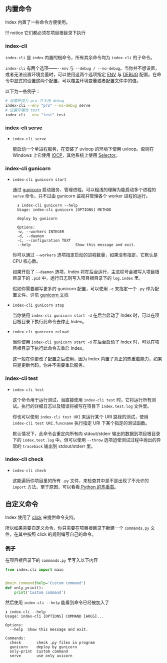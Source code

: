 ## 内置命令

Index 内置了一些命令方便使用。

!!! notice
    它们都必须在项目根目录下执行

### index-cli

`index-cli` 是 `index` 内置的根命令，所有其余命令均为 `index-cli` 的子命令。

`index-cli` 有两个选项——`--env` 与 `--debug / --no-debug`。当你并不想设置，或者无法设置环境变量时，可以使用这两个选项指定 [ENV](/config/#env) 与 [DEBUG](/config/#debug) 配置。在命令中显式的设置这两个配置，可以覆盖环境变量或者配置文件中的值。

以下为一些例子：

```bash
# 设置环境为 pro 并关闭 debug
index-cli --env "pro" --no-debug serve
# 设置环境为 test
index-cli --env "test" test
```

### index-cli serve

* `index-cli serve`

    能启动一个单进程服务，在安装了 uvloop 的环境下使用 uvloop。否则在 Windows 上它使用 [IOCP](https://docs.python.org/3/library/asyncio-policy.html#asyncio.WindowsProactorEventLoopPolicy)，其他系统上使用 [Selector](https://docs.python.org/3/library/asyncio-policy.html#asyncio.DefaultEventLoopPolicy)。

### index-cli gunicorn

* `index-cli gunicorn start`

    通过 [gunicorn](https://gunicorn.org/) 启动服务、管理进程。可以粗浅的理解为能启动多个进程的 `serve` 命令，只不过由 gunicorn 监视并管理各个 worker 进程的运行。

        ❯ index-cli gunicorn --help
        Usage: index-cli gunicorn [OPTIONS] METHOD

        deploy by gunicorn

        Options:
        -w, --workers INTEGER
        -d, --daemon
        -c, --configuration TEXT
        --help                    Show this message and exit.

    你可以通过 `--workers` 选项指定启动的进程数量，如果没有指定，它默认是 CPU 核心数。

    如果开启了 `--daemon` 选项，Index 将在后台运行，主进程号会被写入项目根目录下的 `.pid` 中，运行日志则写入项目根目录下的 `log.index` 里。

    假如你需要编写更多的 gunicorn 配置，可以使用 `-c` 来指定一个 `.py` 作为配置文件。详见 [gunicorn 文档](http://docs.gunicorn.org/en/latest/configure.html#configuration-file)

* `index-cli gunicorn stop`

    当你使用 `index-cli gunicorn start -d` 在后台启动了 Index 时，可以在项目根目录下执行此命令去停止 Index。

* `index-cli gunicorn reload`

    当你使用 `index-cli gunicorn start -d` 在后台启动了 Index 时，可以在项目根目录下执行此命令去重启 Index。

    这一般在你更改了配置之后使用，因为 Index 内置了真正的热重载能力，如果只是更新代码，你并不需要重启服务。

### index-cli test

* `index-cli test`

    这个命令用于运行测试，当直接使用 `index-cli test` 时，它将运行所有测试。执行的详细日志以及错误将被写在项目下 `index.test.log` 文件里。

    你也可以使用 `index-cli test URI` 来运行某个 URI 路径的测试，使用 `index-cli test URI.funcname` 执行指定 URI 下某个指定的测试函数。

    默认情况下，此命令会重定向所有向 stdout/stderr 输出的数据到项目根目录下的 `index.test.log` 中。但可以使用 `--throw` 选项迫使测试过程中抛出的异常的 `traceback` 输出到 stdout/stderr 里。

### index-cli check

* `index-cli check`

    这能遍历你项目里的所有 `.py` 文件，来检查其中是不是出现了不允许的 `import` 方法。至于原因，可以看看[ Python 的热重载](https://abersheeran.com/articles/Python-Reload/)。

## 自定义命令

Index 使用了 [click](https://palletsprojects.com/p/click/) 来提供命令支持。

所以如果需要自定义命令，你只需要在项目根目录下新建一个 `commands.py` 文件，在其中按照 click 的规则编写自己的命令。

### 例子

在项目根目录下的 `commands.py` 里写入以下内容

```python
from index.cli import main


@main.command(help='Custom command')
def only_print():
    print('Custom command')
```

然后使用 `index-cli --help` 能看到命令已经被加入了

```
❯ index-cli --help
Usage: index-cli [OPTIONS] COMMAND [ARGS]...

Options:
  --help  Show this message and exit.

Commands:
  check       check .py files in program
  gunicorn    deploy by gunicorn
  only-print  Custom command
  serve       use only uvicorn
```

